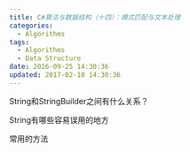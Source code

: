 ```yaml
---
title: C#算法与数据结构（十四）：模式匹配与文本处理
categories:
  - Algorithms
tags:
  - Algorithms
  - Data Structure
date: 2016-09-25 14:30:36
updated: 2017-02-10 14:30:36
---
```



String和StringBuilder之间有什么关系？

String有哪些容易误用的地方

常用的方法